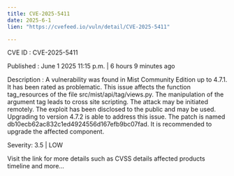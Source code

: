 ```yaml
---
title: CVE-2025-5411
date: 2025-6-1
lien: "https://cvefeed.io/vuln/detail/CVE-2025-5411"

---
```


CVE ID : CVE-2025-5411

Published :  June 1
2025
11:15 p.m. | 6 hours
9 minutes ago

Description : A vulnerability was found in Mist Community Edition up to 4.7.1. It has been rated as problematic. This issue affects the function tag_resources of the file src/mist/api/tag/views.py. The manipulation of the argument tag leads to cross site scripting. The attack may be initiated remotely. The exploit has been disclosed to the public and may be used. Upgrading to version 4.7.2 is able to address this issue. The patch is named db10ecb62ac832c1ed4924556d167efb9bc07fad. It is recommended to upgrade the affected component.

Severity: 3.5 | LOW

Visit the link for more details
such as CVSS details
affected products
timeline
and more...

